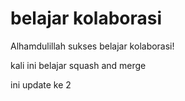 # belajar kolaborasi
Alhamdulillah sukses belajar kolaborasi! <br>

kali ini belajar squash and merge <br>

ini update ke 2 <br>
